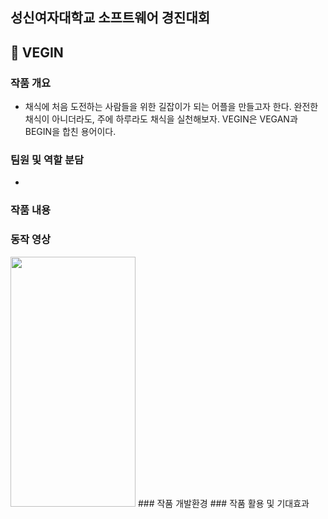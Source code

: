 ## 성신여자대학교 소프트웨어 경진대회
## :herb: VEGIN
### 작품 개요
  - 채식에 처음 도전하는 사람들을 위한 길잡이가 되는 어플을 만들고자 한다. 완전한 채식이 아니더라도, 주에 하루라도 채식을 실천해보자. VEGIN은 VEGAN과 BEGIN을 합친 용어이다.
### 팀원 및 역할 분담
  - 
### 작품 내용
### 동작 영상
<img src="https://user-images.githubusercontent.com/70560199/154006692-9d893d08-64f9-4615-8230-4265ef4fc654.gif" width="200" height="400"/>
### 작품 개발환경
### 작품 활용 및 기대효과
